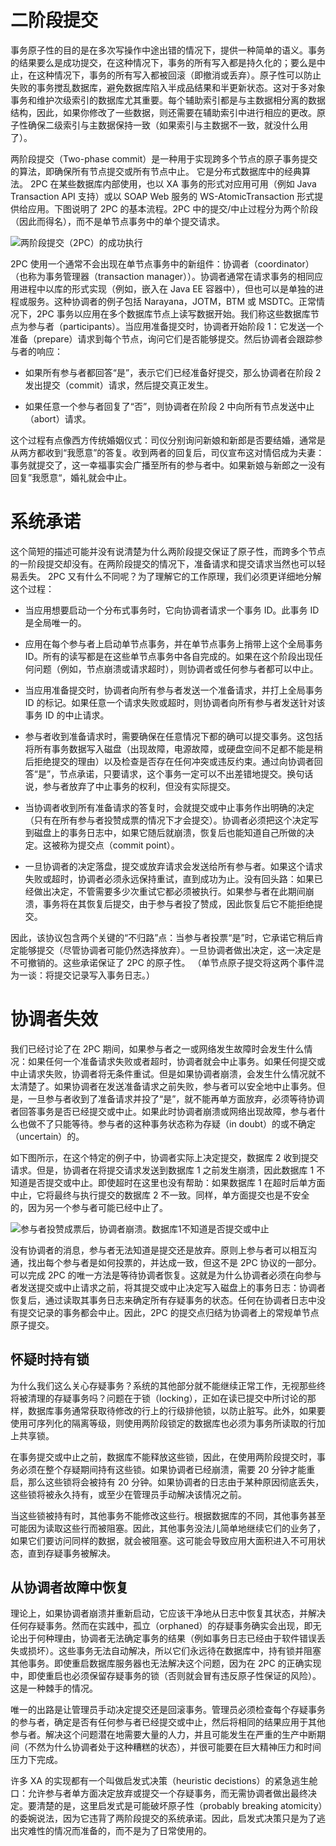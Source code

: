 # 二阶段提交

事务原子性的目的是在多次写操作中途出错的情况下，提供一种简单的语义。事务的结果要么是成功提交，在这种情况下，事务的所有写入都是持久化的；要么是中止，在这种情况下，事务的所有写入都被回滚（即撤消或丢弃）。原子性可以防止失败的事务搅乱数据库，避免数据库陷入半成品结果和半更新状态。这对于多对象事务和维护次级索引的数据库尤其重要。每个辅助索引都是与主数据相分离的数据结构，因此，如果你修改了一些数据，则还需要在辅助索引中进行相应的更改。原子性确保二级索引与主数据保持一致（如果索引与主数据不一致，就没什么用了）。

两阶段提交（Two-phase commit）是一种用于实现跨多个节点的原子事务提交的算法，即确保所有节点提交或所有节点中止。 它是分布式数据库中的经典算法。 2PC 在某些数据库内部使用，也以 XA 事务的形式对应用可用（例如 Java Transaction API 支持）或以 SOAP Web 服务的 WS-AtomicTransaction 形式提供给应用。下图说明了 2PC 的基本流程。2PC 中的提交/中止过程分为两个阶段（因此而得名），而不是单节点事务中的单个提交请求。

![两阶段提交（2PC）的成功执行](https://s2.ax1x.com/2020/02/17/3PiRBT.md.png)

2PC 使用一个通常不会出现在单节点事务中的新组件：协调者（coordinator）（也称为事务管理器（transaction manager））。协调者通常在请求事务的相同应用进程中以库的形式实现（例如，嵌入在 Java EE 容器中），但也可以是单独的进程或服务。这种协调者的例子包括 Narayana，JOTM，BTM 或 MSDTC。正常情况下，2PC 事务以应用在多个数据库节点上读写数据开始。我们称这些数据库节点为参与者（participants）。当应用准备提交时，协调者开始阶段 1：它发送一个准备（prepare）请求到每个节点，询问它们是否能够提交。然后协调者会跟踪参与者的响应：

- 如果所有参与者都回答“是”，表示它们已经准备好提交，那么协调者在阶段 2 发出提交（commit）请求，然后提交真正发生。

- 如果任意一个参与者回复了“否”，则协调者在阶段 2 中向所有节点发送中止（abort）请求。

这个过程有点像西方传统婚姻仪式：司仪分别询问新娘和新郎是否要结婚，通常是从两方都收到“我愿意”的答复。收到两者的回复后，司仪宣布这对情侣成为夫妻：事务就提交了，这一幸福事实会广播至所有的参与者中。如果新娘与新郎之一没有回复”我愿意“，婚礼就会中止。

# 系统承诺

这个简短的描述可能并没有说清楚为什么两阶段提交保证了原子性，而跨多个节点的一阶段提交却没有。在两阶段提交的情况下，准备请求和提交请求当然也可以轻易丢失。 2PC 又有什么不同呢？为了理解它的工作原理，我们必须更详细地分解这个过程：

- 当应用想要启动一个分布式事务时，它向协调者请求一个事务 ID。此事务 ID 是全局唯一的。

- 应用在每个参与者上启动单节点事务，并在单节点事务上捎带上这个全局事务 ID。所有的读写都是在这些单节点事务中各自完成的。如果在这个阶段出现任何问题（例如，节点崩溃或请求超时），则协调者或任何参与者都可以中止。

- 当应用准备提交时，协调者向所有参与者发送一个准备请求，并打上全局事务 ID 的标记。如果任意一个请求失败或超时，则协调者向所有参与者发送针对该事务 ID 的中止请求。

- 参与者收到准备请求时，需要确保在任意情况下都的确可以提交事务。这包括将所有事务数据写入磁盘（出现故障，电源故障，或硬盘空间不足都不能是稍后拒绝提交的理由）以及检查是否存在任何冲突或违反约束。通过向协调者回答“是”，节点承诺，只要请求，这个事务一定可以不出差错地提交。换句话说，参与者放弃了中止事务的权利，但没有实际提交。

- 当协调者收到所有准备请求的答复时，会就提交或中止事务作出明确的决定（只有在所有参与者投赞成票的情况下才会提交）。协调者必须把这个决定写到磁盘上的事务日志中，如果它随后就崩溃，恢复后也能知道自己所做的决定。这被称为提交点（commit point）。

- 一旦协调者的决定落盘，提交或放弃请求会发送给所有参与者。如果这个请求失败或超时，协调者必须永远保持重试，直到成功为止。没有回头路：如果已经做出决定，不管需要多少次重试它都必须被执行。如果参与者在此期间崩溃，事务将在其恢复后提交，由于参与者投了赞成，因此恢复后它不能拒绝提交。

因此，该协议包含两个关键的“不归路”点：当参与者投票“是”时，它承诺它稍后肯定能够提交（尽管协调者可能仍然选择放弃）。一旦协调者做出决定，这一决定是不可撤销的。这些承诺保证了 2PC 的原子性。 （单节点原子提交将这两个事件混为一谈：将提交记录写入事务日志。）

# 协调者失效

我们已经讨论了在 2PC 期间，如果参与者之一或网络发生故障时会发生什么情况：如果任何一个准备请求失败或者超时，协调者就会中止事务。如果任何提交或中止请求失败，协调者将无条件重试。但是如果协调者崩溃，会发生什么情况就不太清楚了。如果协调者在发送准备请求之前失败，参与者可以安全地中止事务。但是，一旦参与者收到了准备请求并投了“是”，就不能再单方面放弃，必须等待协调者回答事务是否已经提交或中止。如果此时协调者崩溃或网络出现故障，参与者什么也做不了只能等待。参与者的这种事务状态称为存疑（in doubt）的或不确定（uncertain）的。

如下图所示，在这个特定的例子中，协调者实际上决定提交，数据库 2 收到提交请求。但是，协调者在将提交请求发送到数据库 1 之前发生崩溃，因此数据库 1 不知道是否提交或中止。即使超时在这里也没有帮助：如果数据库 1 在超时后单方面中止，它将最终与执行提交的数据库 2 不一致。同样，单方面提交也是不安全的，因为另一个参与者可能已经中止了。

![参与者投赞成票后，协调者崩溃。数据库1不知道是否提交或中止](https://s2.ax1x.com/2020/02/17/3iN28J.md.png)

没有协调者的消息，参与者无法知道是提交还是放弃。原则上参与者可以相互沟通，找出每个参与者是如何投票的，并达成一致，但这不是 2PC 协议的一部分。可以完成 2PC 的唯一方法是等待协调者恢复。这就是为什么协调者必须在向参与者发送提交或中止请求之前，将其提交或中止决定写入磁盘上的事务日志：协调者恢复后，通过读取其事务日志来确定所有存疑事务的状态。任何在协调者日志中没有提交记录的事务都会中止。因此，2PC 的提交点归结为协调者上的常规单节点原子提交。

## 怀疑时持有锁

为什么我们这么关心存疑事务？系统的其他部分就不能继续正常工作，无视那些终将被清理的存疑事务吗？问题在于锁（locking），正如在读已提交中所讨论的那样，数据库事务通常获取待修改的行上的行级排他锁，以防止脏写。此外，如果要使用可序列化的隔离等级，则使用两阶段锁定的数据库也必须为事务所读取的行加上共享锁。

在事务提交或中止之前，数据库不能释放这些锁，因此，在使用两阶段提交时，事务必须在整个存疑期间持有这些锁。如果协调者已经崩溃，需要 20 分钟才能重启，那么这些锁将会被持有 20 分钟。如果协调者的日志由于某种原因彻底丢失，这些锁将被永久持有，或至少在管理员手动解决该情况之前。

当这些锁被持有时，其他事务不能修改这些行。根据数据库的不同，其他事务甚至可能因为读取这些行而被阻塞。因此，其他事务没法儿简单地继续它们的业务了，如果它们要访问同样的数据，就会被阻塞。这可能会导致应用大面积进入不可用状态，直到存疑事务被解决。

## 从协调者故障中恢复

理论上，如果协调者崩溃并重新启动，它应该干净地从日志中恢复其状态，并解决任何存疑事务。然而在实践中，孤立（orphaned）的存疑事务确实会出现，即无论出于何种理由，协调者无法确定事务的结果（例如事务日志已经由于软件错误丢失或损坏）。这些事务无法自动解决，所以它们永远待在数据库中，持有锁并阻塞其他事务。即使重启数据库服务器也无法解决这个问题，因为在 2PC 的正确实现中，即使重启也必须保留存疑事务的锁（否则就会冒有违反原子性保证的风险）。这是一种棘手的情况。

唯一的出路是让管理员手动决定提交还是回滚事务。管理员必须检查每个存疑事务的参与者，确定是否有任何参与者已经提交或中止，然后将相同的结果应用于其他参与者。解决这个问题潜在地需要大量的人力，并且可能发生在严重的生产中断期间（不然为什么协调者处于这种糟糕的状态），并很可能要在巨大精神压力和时间压力下完成。

许多 XA 的实现都有一个叫做启发式决策（heuristic decistions）的紧急逃生舱口：允许参与者单方面决定放弃或提交一个存疑事务，而无需协调者做出最终决定。要清楚的是，这里启发式是可能破坏原子性（probably breaking atomicity）的委婉说法，因为它违背了两阶段提交的系统承诺。因此，启发式决策只是为了逃出灾难性的情况而准备的，而不是为了日常使用的。
